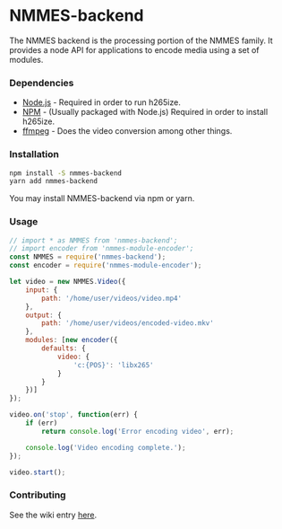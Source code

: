 # NMMES-backend

The NMMES backend is the processing portion of the NMMES family. It provides a node API for applications to encode media using a set of modules.

### Dependencies

- [Node.js](https://nodejs.org/en/) - Required in order to run h265ize.
- [NPM](https://www.npmjs.com/) - (Usually packaged with Node.js) Required in order to install h265ize.
- [ffmpeg](https://ffmpeg.org/) - Does the video conversion among other things.

### Installation
```bash
npm install -S nmmes-backend
yarn add nmmes-backend
```

You may install NMMES-backend via npm or yarn.

### Usage

```javascript
// import * as NMMES from 'nmmes-backend';
// import encoder from 'nmmes-module-encoder';
const NMMES = require('nmmes-backend');
const encoder = require('nmmes-module-encoder');

let video = new NMMES.Video({
    input: {
        path: '/home/user/videos/video.mp4'
    },
    output: {
        path: '/home/user/videos/encoded-video.mkv'
    },
    modules: [new encoder({
        defaults: {
            video: {
                'c:{POS}': 'libx265'
            }
        }
    })]
});

video.on('stop', function(err) {
    if (err)
        return console.log('Error encoding video', err);

    console.log('Video encoding complete.');
});

video.start();
```

### Contributing
See the wiki entry [here](https://github.com/NMMES/nmmes-backend/wiki/Contributing).
